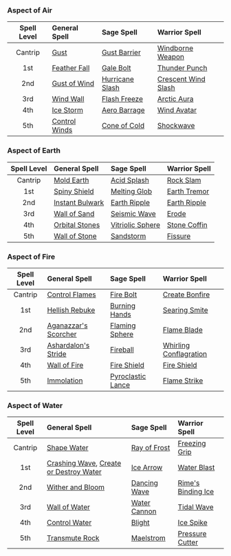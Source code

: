 
### Aspect of Air
| Spell Level | General Spell          | Sage Spell               | Warrior Spell                |
| :---------: | :--------------------- | :----------------------- | :--------------------------- |
|   Cantrip   | [Gust](https://lolindhir.github.io/PnP/spells/Gust)          | [Gust Barrier](https://lolindhir.github.io/PnP/spells/Gust%2520Barrier)    | [Windborne Weapon](https://lolindhir.github.io/PnP/spells/Windborne%2520Weapon)    |
|     1st     | [Feather Fall](https://lolindhir.github.io/PnP/spells/Feather%2520Fall)  | [Gale Bolt](https://lolindhir.github.io/PnP/spells/Gale%2520Bolt)       | [Thunder Punch](https://lolindhir.github.io/PnP/spells/Thunder%2520Punch)       |
|     2nd     | [Gust of Wind](https://lolindhir.github.io/PnP/spells/Gust%2520of%2520Wind)  | [Hurricane Slash](https://lolindhir.github.io/PnP/spells/Hurricane%2520Slash) | [Crescent Wind Slash](https://lolindhir.github.io/PnP/spells/Crescent%2520Wind%2520Slash) |
|     3rd     | [Wind Wall](https://lolindhir.github.io/PnP/spells/Wind%2520Wall)     | [Flash Freeze](https://lolindhir.github.io/PnP/spells/Flash%2520Freeze)    | [Arctic Aura](https://lolindhir.github.io/PnP/spells/Arctic%2520Aura)         |
|     4th     | [Ice Storm](https://lolindhir.github.io/PnP/spells/Ice%2520Storm)     | [Aero Barrage](https://lolindhir.github.io/PnP/spells/Aero%2520Barrage)    | [Wind Avatar](https://lolindhir.github.io/PnP/spells/Wind%2520Avatar)         |
|     5th     | [Control Winds](https://lolindhir.github.io/PnP/spells/Control%2520Winds) | [Cone of Cold](https://lolindhir.github.io/PnP/spells/Cone%2520of%2520Cold)    | [Shockwave](https://lolindhir.github.io/PnP/spells/Shockwave)           |



### Aspect of Earth
| Spell Level | General Spell            | Sage Spell                | Warrior Spell         |
| :---------: | :----------------------- | :------------------------ | :-------------------- |
|   Cantrip   | [Mold Earth](https://lolindhir.github.io/PnP/spells/Mold%2520Earth)      | [Acid Splash](https://lolindhir.github.io/PnP/spells/Acid%2520Splash)      | [Rock Slam](https://lolindhir.github.io/PnP/spells/Rock%2520Slam)    |
|     1st     | [Spiny Shield](https://lolindhir.github.io/PnP/spells/Spiny%2520Shield)    | [Melting Glob](https://lolindhir.github.io/PnP/spells/Melting%2520Glob)     | [Earth Tremor](https://lolindhir.github.io/PnP/spells/Earth%2520Tremor) |
|     2nd     | [Instant Bulwark](https://lolindhir.github.io/PnP/spells/Instant%2520Bulwark) | [Earth Ripple](https://lolindhir.github.io/PnP/spells/Earth%2520Ripple)     | [Earth Ripple](https://lolindhir.github.io/PnP/spells/Earth%2520Ripple) |
|     3rd     | [Wall of Sand](https://lolindhir.github.io/PnP/spells/Wall%2520of%2520Sand)    | [Seismic Wave](https://lolindhir.github.io/PnP/spells/Seismic%2520Wave)     | [Erode](https://lolindhir.github.io/PnP/spells/Erode)        |
|     4th     | [Orbital Stones](https://lolindhir.github.io/PnP/spells/Orbital%2520Stones)  | [Vitriolic Sphere](https://lolindhir.github.io/PnP/spells/Vitriolic%2520Sphere) | [Stone Coffin](https://lolindhir.github.io/PnP/spells/Stone%2520Coffin) |
|     5th     | [Wall of Stone](https://lolindhir.github.io/PnP/spells/Wall%2520of%2520Stone)   | [Sandstorm](https://lolindhir.github.io/PnP/spells/Sandstorm)        | [Fissure](https://lolindhir.github.io/PnP/spells/Fissure)      |



### Aspect of Fire
| Spell Level | General Spell                 | Sage Spell                 | Warrior Spell                   |
| :---------: | :---------------------------- | :------------------------- | :------------------------------ |
|   Cantrip   | [Control Flames](https://lolindhir.github.io/PnP/spells/Control%2520Flames)       | [Fire Bolt](https://lolindhir.github.io/PnP/spells/Fire%2520Bolt)         | [Create Bonfire](https://lolindhir.github.io/PnP/spells/Create%2520Bonfire)         |
|     1st     | [Hellish Rebuke](https://lolindhir.github.io/PnP/spells/Hellish%2520Rebuke)       | [Burning Hands](https://lolindhir.github.io/PnP/spells/Burning%2520Hands)     | [Searing Smite](https://lolindhir.github.io/PnP/spells/Searing%2520Smite)          |
|     2nd     | [Aganazzar's Scorcher](https://lolindhir.github.io/PnP/spells/Aganazzar's%2520Scorcher) | [Flaming Sphere](https://lolindhir.github.io/PnP/spells/Flaming%2520Sphere)    | [Flame Blade](https://lolindhir.github.io/PnP/spells/Flame%2520Blade)            |
|     3rd     | [Ashardalon's Stride](https://lolindhir.github.io/PnP/spells/Ashardalon's%2520Stride)  | [Fireball](https://lolindhir.github.io/PnP/spells/Fireball)          | [Whirling Conflagration](https://lolindhir.github.io/PnP/spells/Whirling%2520Conflagration) |
|     4th     | [Wall of Fire](https://lolindhir.github.io/PnP/spells/Wall%2520of%2520Fire)         | [Fire Shield](https://lolindhir.github.io/PnP/spells/Fire%2520Shield)       | [Fire Shield](https://lolindhir.github.io/PnP/spells/Fire%2520Shield)            |
|     5th     | [Immolation](https://lolindhir.github.io/PnP/spells/Immolation)           | [Pyroclastic Lance](https://lolindhir.github.io/PnP/spells/Pyroclastic%2520Lance) | [Flame Strike](https://lolindhir.github.io/PnP/spells/Flame%2520Strike)           |



### Aspect of Water
| Spell Level | General Spell                                            | Sage Spell            | Warrior Spell               |
| :---------: | :------------------------------------------------------- | :-------------------- | :-------------------------- |
|   Cantrip   | [Shape Water](https://lolindhir.github.io/PnP/spells/Shape%2520Water)                                     | [Ray of Frost](https://lolindhir.github.io/PnP/spells/Ray%2520of%2520Frost) | [Freezing Grip](https://lolindhir.github.io/PnP/spells/Freezing%2520Grip)      |
|     1st     | [Crashing Wave](https://lolindhir.github.io/PnP/spells/Crashing%2520Wave), [Create or Destroy Water](https://lolindhir.github.io/PnP/spells/Create%2520or%2520Destroy%2520Water) | [Ice Arrow](https://lolindhir.github.io/PnP/spells/Ice%2520Arrow)    | [Water Blast](https://lolindhir.github.io/PnP/spells/Water%2520Blast)        |
|     2nd     | [Wither and Bloom](https://lolindhir.github.io/PnP/spells/Wither%2520and%2520Bloom)                                | [Dancing Wave](https://lolindhir.github.io/PnP/spells/Dancing%2520Wave) | [Rime's Binding Ice](https://lolindhir.github.io/PnP/spells/Rime's%2520Binding%2520Ice) |
|     3rd     | [Wall of Water](https://lolindhir.github.io/PnP/spells/Wall%2520of%2520Water)                                   | [Water Cannon](https://lolindhir.github.io/PnP/spells/Water%2520Cannon) | [Tidal Wave](https://lolindhir.github.io/PnP/spells/Tidal%2520Wave)         |
|     4th     | [Control Water](https://lolindhir.github.io/PnP/spells/Control%2520Water)                                   | [Blight](https://lolindhir.github.io/PnP/spells/Blight)       | [Ice Spike](https://lolindhir.github.io/PnP/spells/Ice%2520Spike)          |
|     5th     | [Transmute Rock](https://lolindhir.github.io/PnP/spells/Transmute%2520Rock)                                  | [Maelstrom](https://lolindhir.github.io/PnP/spells/Maelstrom)    | [Pressure Cutter](https://lolindhir.github.io/PnP/spells/Pressure%2520Cutter)    |